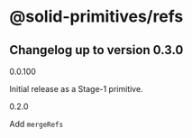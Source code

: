 # @solid-primitives/refs

## Changelog up to version 0.3.0

0.0.100

Initial release as a Stage-1 primitive.

0.2.0

Add `mergeRefs`
